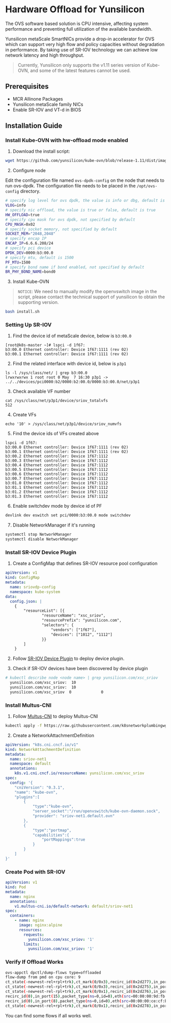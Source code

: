 # Hardware Offload for Yunsilicon

The OVS software based solution is CPU intensive, affecting system performance and preventing full utilization of the available bandwidth.

Yunsilicon metaScale SmartNICs provide a drop-in accelerator for OVS which can support very high flow and policy capacities without degradation in performance. By taking use of SR-IOV technology we can achieve low network latency and high throughput.

> Currently, Yunsilicon only supports the v1.11 series version of Kube-OVN, and some of the latest features cannot be used.

## Prerequisites

- MCR Allinone Packages
- Yunsilicon metaScale family NICs
- Enable SR-IOV and VT-d in BIOS

## Installation Guide

### Install Kube-OVN with hw-offload mode enabled

1. Download the install script:

```bash
wget https://github.com/yunsilicon/kube-ovn/blob/release-1.11/dist/images/install.sh
```

2. Configure node

Edit the configuration file named `ovs-dpdk-config` on the node that needs to run ovs-dpdk. The configuration file needs to be placed in the `/opt/ovs-config` directory.

```bash
# specify log level for ovs dpdk, the value is info or dbg, default is info
VLOG=info
# specify nic offload, the value is true or false, default is true
HW_OFFLOAD=true
# specify cpu mask for ovs dpdk, not specified by default
CPU_MASK=0x02
# specify socket memory, not specified by default
SOCKET_MEM="2048,2048"
# specify encap IP
ENCAP_IP=6.6.6.208/24
# specify pci device
DPDK_DEV=0000:b3:00.0
# specify mtu, default is 1500
PF_MTU=1500
# specify bond name if bond enabled, not specified by default
BR_PHY_BOND_NAME=bond0
```

3. Install Kube-OVN

> `NOTICE`: We need to manually modify the openvswitch image in the script, please contact the technical support of yunsilicon to obtain the supporting version.

```bash
bash install.sh
```

### Setting Up SR-IOV
1. Find the device id of metaScale device, below is `b3:00.0`

```shell
[root@k8s-master ~]# lspci -d 1f67:
b3:00.0 Ethernet controller: Device 1f67:1111 (rev 02)
b3:00.1 Ethernet controller: Device 1f67:1111 (rev 02)
```

2. Find the related interface with device id, below is `p3p1`

```shell
ls -l /sys/class/net/ | grep b3:00.0
lrwxrwxrwx 1 root root 0 May  7 16:30 p3p1 -> ../../devices/pci0000:b2/0000:b2:00.0/0000:b3:00.0/net/p3p1
```

3. Check available VF number

```shell
cat /sys/class/net/p3p1/device/sriov_totalvfs
512
```

4. Create VFs

```shell
echo '10' > /sys/class/net/p3p1/device/sriov_numvfs
```

5. Find the device ids of VFs created above

```shell
lspci -d 1f67:
b3:00.0 Ethernet controller: Device 1f67:1111 (rev 02)
b3:00.1 Ethernet controller: Device 1f67:1111 (rev 02)
b3:00.2 Ethernet controller: Device 1f67:1112
b3:00.3 Ethernet controller: Device 1f67:1112
b3:00.4 Ethernet controller: Device 1f67:1112
b3:00.5 Ethernet controller: Device 1f67:1112
b3:00.6 Ethernet controller: Device 1f67:1112
b3:00.7 Ethernet controller: Device 1f67:1112
b3:01.0 Ethernet controller: Device 1f67:1112
b3:01.1 Ethernet controller: Device 1f67:1112
b3:01.2 Ethernet controller: Device 1f67:1112
b3:01.3 Ethernet controller: Device 1f67:1112
```

6. Enable switchdev mode by device id of PF

```bash
devlink dev eswitch set pci/0000:b3:00.0 mode switchdev
```

7. Disable NetworkManager if it's running

```bash
systemctl stop NetworkManager
systemctl disable NetworkManager
```

### Install SR-IOV Device Plugin

1. Create a ConfigMap that defines SR-IOV resource pool configuration
```yaml
apiVersion: v1
kind: ConfigMap
metadata:
  name: sriovdp-config
  namespace: kube-system
data:
  config.json: |
    {
        "resourceList": [{
                "resourceName": "xsc_sriov",
                "resourcePrefix": "yunsilicon.com",
                "selectors": {
                    "vendors": ["1f67"],
                    "devices": ["1012", "1112"]
                }}
        ]
    }

```

2. Follow [SR-IOV Device Plugin]( https://github.com/yunsilicon/sriov-network-device-plugin) to deploy device plugin.

3. Check if SR-IOV devices have been discovered by device plugin

```bash
# kubectl describe node <node name> | grep yunsilicon.com/xsc_sriov
  yunsilicon.com/xsc_sriov:  10
  yunsilicon.com/xsc_sriov:  10
  yunsilicon.com/xsc_sriov  0             0
```

### Install Multus-CNI
1. Follow [Multus-CNI](https://github.com/k8snetworkplumbingwg/multus-cni) to deploy Multus-CNI

```bash
kubectl apply -f https://raw.githubusercontent.com/k8snetworkplumbingwg/multus-cni/master/deployments/multus-daemonset.yml
```

2. Create a NetworkAttachmentDefinition

```yaml
apiVersion: "k8s.cni.cncf.io/v1"
kind: NetworkAttachmentDefinition
metadata:
  name: sriov-net1
  namespace: default
  annotations:
    k8s.v1.cni.cncf.io/resourceName: yunsilicon.com/xsc_sriov
spec:
  config: '{
    "cniVersion": "0.3.1",
    "name": "kube-ovn",
    "plugins":[
        {
            "type":"kube-ovn",
            "server_socket":"/run/openvswitch/kube-ovn-daemon.sock",
            "provider": "sriov-net1.default.ovn"
        },
        {
            "type":"portmap",
            "capabilities":{
                "portMappings":true
            }
        }
    ]
}'
```

### Create Pod with SR-IOV

```yaml
apiVersion: v1
kind: Pod
metadata:
  name: nginx
  annotations:
    v1.multus-cni.io/default-network: default/sriov-net1
spec:
  containers:
    - name: nginx
      image: nginx:alpine
      resources:
        requests:
          yunsilicon.com/xsc_sriov: '1'
        limits:
          yunsilicon.com/xsc_sriov: '1'
```

### Verify If Offload Works

```bash
ovs-appctl dpctl/dump-flows type=offloaded
flow-dump from pmd on cpu core: 9
ct_state(-new+est-rel+rpl+trk),ct_mark(0/0x3),recirc_id(0x2d277),in_port(15),packet_type(ns=0,id=0),eth(src=00:00:00:9d:fb:1a,dst=00:00:00:ce:cf:b9),eth_type(0x0800),ipv4(dst=10.16.0.14,frag=no), packets:6, bytes:588, used:7.276s, actions:ct(zone=4,nat),recirc(0x2d278)
ct_state(-new+est-rel-rpl+trk),ct_mark(0/0x3),recirc_id(0x2d275),in_port(8),packet_type(ns=0,id=0),eth(src=00:00:00:ce:cf:b9,dst=00:00:00:9d:fb:1a),eth_type(0x0800),ipv4(dst=10.16.0.18,frag=no), packets:5, bytes:490, used:7.434s, actions:ct(zone=6,nat),recirc(0x2d276)
ct_state(-new+est-rel-rpl+trk),ct_mark(0/0x1),recirc_id(0x2d276),in_port(8),packet_type(ns=0,id=0),eth(src=00:00:00:ce:cf:b9,dst=00:00:00:9d:fb:1a/01:00:00:00:00:00),eth_type(0x0800),ipv4(frag=no), packets:5, bytes:490, used:7.434s, actions:15
recirc_id(0),in_port(15),packet_type(ns=0,id=0),eth(src=00:00:00:9d:fb:1a/01:00:00:00:00:00,dst=00:00:00:ce:cf:b9),eth_type(0x0800),ipv4(dst=10.16.0.14/255.192.0.0,frag=no), packets:6, bytes:588, used:7.277s, actions:ct(zone=6,nat),recirc(0x2d277)
recirc_id(0),in_port(8),packet_type(ns=0,id=0),eth(src=00:00:00:ce:cf:b9/01:00:00:00:00:00,dst=00:00:00:9d:fb:1a),eth_type(0x0800),ipv4(dst=10.16.0.18/255.192.0.0,frag=no), packets:6, bytes:588, used:7.434s, actions:ct(zone=4,nat),recirc(0x2d275)
ct_state(-new+est-rel+rpl+trk),ct_mark(0/0x1),recirc_id(0x2d278),in_port(15),packet_type(ns=0,id=0),eth(dst=00:00:00:ce:cf:b9/01:00:00:00:00:00),eth_type(0x0800),ipv4(frag=no), packets:6, bytes:588, used:7.277s, actions:8
```

You can find some flows if all works well.